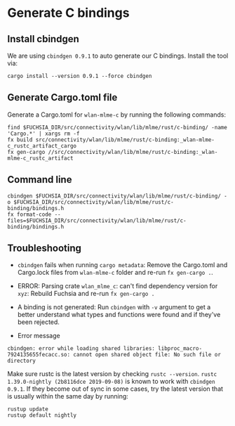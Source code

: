 # Generate C bindings

## Install cbindgen

We are using `cbindgen 0.9.1` to auto generate our C bindings.
Install the tool via:
```
cargo install --version 0.9.1 --force cbindgen
```

## Generate Cargo.toml file

Generate a Cargo.toml for `wlan-mlme-c` by running the following commands:
```
find $FUCHSIA_DIR/src/connectivity/wlan/lib/mlme/rust/c-binding/ -name 'Cargo.*' | xargs rm -f
fx build src/connectivity/wlan/lib/mlme/rust/c-binding:_wlan-mlme-c_rustc_artifact_cargo
fx gen-cargo //src/connectivity/wlan/lib/mlme/rust/c-binding:_wlan-mlme-c_rustc_artifact
```

## Command line

```
cbindgen $FUCHSIA_DIR/src/connectivity/wlan/lib/mlme/rust/c-binding/ -o $FUCHSIA_DIR/src/connectivity/wlan/lib/mlme/rust/c-binding/bindings.h
fx format-code --files=$FUCHSIA_DIR/src/connectivity/wlan/lib/mlme/rust/c-binding/bindings.h
```

## Troubleshooting

* `cbindgen` fails when running `cargo metadata`:
 Remove the Cargo.toml and Cargo.lock files from `wlan-mlme-c` folder and re-run `fx gen-cargo .`.

* ERROR: Parsing crate `wlan_mlme_c`: can't find dependency version for `xyz`:
Rebuild Fuchsia and re-run `fx gen-cargo .`

* A binding is not generated:
Run `cbindgen` with `-v` argument to get a better understand what types and functions were found and if they've been rejected.

* Error message
```
cbindgen: error while loading shared libraries: libproc_macro-7924135655fecacc.so: cannot open shared object file: No such file or directory
```
Make sure rustc is the latest version by checking `rustc --version`. `rustc 1.39.0-nightly (2b8116dce 2019-09-08)` is known to work with `cbindgen 0.9.1`. If they become out of sync in some cases, try the latest version that is usually within the same day by running:
```
rustup update
rustup default nightly
```
